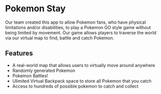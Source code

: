 # Pokemon Stay
Our team created this app to allow Pokemon fans, who have physical limitations and/or disabilities, to play a Pokemon GO style game without being limited by movement.  Our game allows players to traverse the world via our virtual map to find, battle and catch Pokemon.

## Features
* A real-world map that allows users to virtually move around anywhere
* Randomly generated Pokemon
* Pokemon Battles!
* Ulimited Virtual Backpack space to store all Pokemon that you catch
* Access to hundreds of possible pokemon to catch and collect
